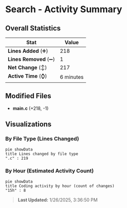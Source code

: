 # Search - Activity Summary 

## Overall Statistics

| Stat                   | Value                                                             |
| ---------------------- | ----------------------------------------------------------------- |
| **Lines Added** (➕)   | 218                                          |
| **Lines Removed** (➖) | 1                                        |
| **Net Change** (↕)    | 217                |
| **Active Time** (⌚)   | 6 minutes |


## Modified Files
- **main.c** (+218, -1)

## Visualizations

### By File Type (Lines Changed)

```mermaid
pie showData
title Lines changed by file type
".c" : 219
```

### By Hour (Estimated Activity Count)

```mermaid
pie showData
title Coding activity by hour (count of changes)
"15h" : 8
```


> **Last Updated:** 1/26/2025, 3:36:50 PM